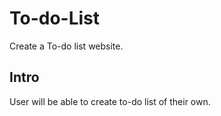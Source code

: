 # To-do-List
Create a To-do list website.

## Intro
User will be able to create to-do list of their own.
